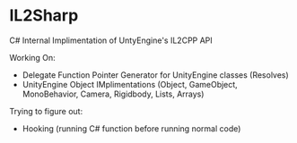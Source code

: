 # IL2Sharp
C# Internal Implimentation of UntyEngine's IL2CPP API


Working On:
 - Delegate Function Pointer Generator for UnityEngine classes (Resolves)
 - UnityEngine Object IMplimentations (Object, GameObject, MonoBehavior, Camera, Rigidbody, Lists, Arrays)

Trying to figure out:
 - Hooking (running C# function before running normal code)


